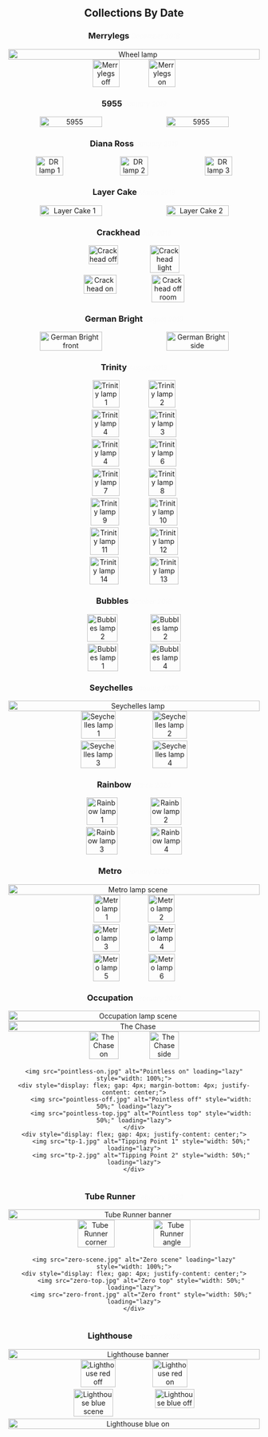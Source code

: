 <div style="margin-top: 2em; text-align: center;">

## Collections By Date

### Merrylegs <span style="color: #fafafa55; font-size: 0.8em; font-weight: 400; font-style: italic;"> December 2018</span>

<div style="display: flex; flex-direction: column; align-items: center; margin-bottom: 1em;">
    <img src="merrylegs-main.jpg" alt="Wheel lamp" loading="lazy" style="width: 100%;">
    <div style="display: flex; gap: 4px; justify-content: center;">
        <img src="merrylegs-off.jpg" alt="Merrylegs off" style="width: 50%;" loading="lazy">
        <img src="merrylegs-dark-on.jpg" alt="Merrylegs on" style="width: 50%;" loading="lazy">
    </div>
</div>


### 5955 <span style="color: #fafafa55; font-size: 0.8em; font-weight: 400; font-style: italic;"> January 2019</span>

<div style="display: flex; gap: 4px; justify-content: center; margin-bottom: 1em;">
    <img src="5955-front.jpg" alt="5955" style="width: 50%;" loading="lazy">
    <img src="5955-side.jpg" alt="5955" style="width: 50%;" loading="lazy">
</div>

### Diana Ross <span style="color: #fafafa55; font-size: 0.8em; font-weight: 400; font-style: italic;"> January 2019</span>

<div style="display: flex; gap: 4px; justify-content: center; margin-bottom: 1em;">
    <img src="dr-side.jpg" alt="DR lamp 1" style="width: 33.33%;" loading="lazy">
    <img src="dr-top.jpg" alt="DR lamp 2" style="width: 33.33%;" loading="lazy">
    <img src="dr-angel.jpg" alt="DR lamp 3" style="width: 33.33%;" loading="lazy">
</div>

### Layer Cake <span style="color: #fafafa55; font-size: 0.8em; font-weight: 400; font-style: italic;"> March 2019</span>

<div style="display: flex; gap: 4px; justify-content: center; margin-bottom: 1em;">
    <img src="lc-1.jpg" alt="Layer Cake 1" style="width: 50%;" loading="lazy">
    <img src="lc-2.jpg" alt="Layer Cake 2" style="width: 50%;" loading="lazy">
</div>

### Crackhead <span style="color: #fafafa55; font-size: 0.8em; font-weight: 400; font-style: italic;"> July 2019</span>

<div style="display: flex; flex-direction: column; align-items: center; margin-bottom: 1em;">
    <div style="display: flex; gap: 4px; margin-bottom: 4px; justify-content: center;">
        <img src="ch-off-solo.jpg" alt="Crackhead off" style="width: 50%;" loading="lazy">
        <img src="ch-light-solo.jpg" alt="Crackhead light" style="width: 50%;" loading="lazy">
    </div>
    <div style="display: flex; gap: 4px; justify-content: center;">
        <img src="ch-on-room.jpg" alt="Crackhead on" style="width: 50%;" loading="lazy">
        <img src="ch-off-room.jpg" alt="Crackhead off room" style="width: 50%;" loading="lazy">
    </div>
</div>

### German Bright <span style="color: #fafafa55; font-size: 0.8em; font-weight: 400; font-style: italic;"> August 2019</span>

<div style="display: flex; gap: 4px; justify-content: center; margin-bottom: 1em;">
    <img src="gb-front.jpg" alt="German Bright front" style="width: 50%;" loading="lazy">
    <img src="gb-side.jpg" alt="German Bright side" style="width: 50%;" loading="lazy">
</div>

### Trinity <span style="color: #fafafa55; font-size: 0.8em; font-weight: 400; font-style: italic;"> August 2019</span>

<div style="display: flex; flex-direction: column; align-items: center; margin-bottom: 1em;">
    <div style="display: flex; gap: 4px; margin-bottom: 4px; justify-content: center;">
        <img src="trinity-bottom.jpg" alt="Trinity lamp 1" style="width: 50%;" loading="lazy">
        <img src="trinity-top.jpg" alt="Trinity lamp 2" style="width: 50%;" loading="lazy">
    </div>
    <div style="display: flex; gap: 4px; margin-bottom: 4px; justify-content: center;">
        <img src="trinity-angel-off.jpg" alt="Trinity lamp 4" style="width: 50%;" loading="lazy">
        <img src="trinity-off.jpg" alt="Trinity lamp 3" style="width: 50%;" loading="lazy">
    </div>
    <div style="display: flex; gap: 4px; margin-bottom: 4px; justify-content: center;">
        <img src="trinity-bottom-on.jpg" alt="Trinity lamp 4" style="width: 50%;" loading="lazy">
        <img src="trinity-on.jpg" alt="Trinity lamp 6" style="width: 50%;" loading="lazy">
    </div>
    <div style="display: flex; gap: 4px; margin-bottom: 4px; justify-content: center;">
        <img src="rv-off.jpg" alt="Trinity lamp 7" style="width: 50%;" loading="lazy">
        <img src="rv-on.jpg" alt="Trinity lamp 8" style="width: 50%;" loading="lazy">
    </div>
    <div style="display: flex; gap: 4px; margin-bottom: 4px; justify-content: center;">
        <img src="sputnik-on.jpg" alt="Trinity lamp 9" style="width: 50%;" loading="lazy">
        <img src="sputnik-off.jpg" alt="Trinity lamp 10" style="width: 50%;" loading="lazy">
    </div>
    <div style="display: flex; gap: 4px; margin-bottom: 4px; justify-content: center;">
        <img src="jf-off.jpg" alt="Trinity lamp 11" style="width: 50%;" loading="lazy">
        <img src="jf-on.jpg" alt="Trinity lamp 12" style="width: 50%;" loading="lazy">
    </div>
    <div style="display: flex; gap: 4px; justify-content: center;">
        <img src="a1-top.jpg" alt="Trinity lamp 14" style="width: 50%;" loading="lazy">
        <img src="a1-front.jpg" alt="Trinity lamp 13" style="width: 50%;" loading="lazy">
    </div>
</div>

### Bubbles <span style="color: #fafafa55; font-size: 0.8em; font-weight: 400; font-style: italic;"> October 2019</span>

<div style="display: flex; flex-direction: column; align-items: center; margin-bottom: 1em;">
    <div style="display: flex; gap: 4px; margin-bottom: 4px; justify-content: center;">
        <img src="bubbles-side.jpg" alt="Bubbles lamp 2" style="width: 50%;" loading="lazy">
        <img src="bubbles-back.jpg" alt="Bubbles lamp 2" style="width: 50%;" loading="lazy">
    </div>
    <div style="display: flex; gap: 4px; justify-content: center;">
        <img src="bubbles-front.jpg" alt="Bubbles lamp 1" style="width: 50%;" loading="lazy">
        <img src="bubbles-front-side.jpg" alt="Bubbles lamp 4" style="width: 50%;" loading="lazy">
    </div>
</div>

### Seychelles <span style="color: #fafafa55; font-size: 0.8em; font-weight: 400; font-style: italic;"> January 2020</span>

<div style="display: flex; flex-direction: column; align-items: center; margin-bottom: 1em;">
    <img src="sey-front.jpg" alt="Seychelles lamp" loading="lazy" style="width: 100%;">
    <div style="display: flex; gap: 4px; margin-bottom: 4px; justify-content: center;">
        <img src="sey-side-off.jpg" alt="Seychelles lamp 1" style="width: 50%;" loading="lazy">
        <img src="sey-side-on.jpg" alt="Seychelles lamp 2" style="width: 50%;" loading="lazy">
    </div>
    <div style="display: flex; gap: 4px; justify-content: center;">
        <img src="sey-side-on-2.jpg" alt="Seychelles lamp 3" style="width: 50%;" loading="lazy">
        <img src="sey-front-off.jpg" alt="Seychelles lamp 4" style="width: 50%;" loading="lazy">
    </div>
</div>

### Rainbow <span style="color: #fafafa55; font-size: 0.8em; font-weight: 400; font-style: italic;"> March 2020</span>

<div style="display: flex; flex-direction: column; align-items: center; margin-bottom: 1em;">
    <div style="display: flex; gap: 4px; margin-bottom: 4px; justify-content: center;">
        <img src="rainbow-off.jpg" alt="Rainbow lamp 1" style="width: 50%;" loading="lazy">
        <img src="rainbow-corner.jpg" alt="Rainbow lamp 2" style="width: 50%;" loading="lazy">
    </div>
    <div style="display: flex; gap: 4px; justify-content: center;">
        <img src="rainbow-front-on.jpg" alt="Rainbow lamp 3" style="width: 50%;" loading="lazy">
        <img src="rainbow-side-off.jpg" alt="Rainbow lamp 4" style="width: 50%;" loading="lazy">
    </div>
</div>

### Metro <span style="color: #fafafa55; font-size: 0.8em; font-weight: 400; font-style: italic;"> February 2020</span>

<div style="display: flex; flex-direction: column; align-items: center; margin-bottom: 1em;">
    <img src="metro-banner.jpg" alt="Metro lamp scene" loading="lazy" style="width: 100%;">
    <div style="display: flex; gap: 4px; margin-bottom: 4px; justify-content: center;">
        <img src="metro-off.jpg" alt="Metro lamp 1" style="width: 50%;" loading="lazy">
        <img src="marina-on.jpg" alt="Metro lamp 2" style="width: 50%;" loading="lazy">
    </div>
    <div style="display: flex; gap: 4px; margin-bottom: 4px; justify-content: center;">
        <img src="metro-marina-on.jpg" alt="Metro lamp 3" style="width: 50%;" loading="lazy">
        <img src="marina-off.jpg" alt="Metro lamp 4" style="width: 50%;" loading="lazy">
    </div>
    <div style="display: flex; gap: 4px; justify-content: center;">
        <img src="metro-on-scene.jpg" alt="Metro lamp 5" style="width: 50%;" loading="lazy">
        <img src="marina-on-scene.jpg" alt="Metro lamp 6" style="width: 50%;" loading="lazy">
    </div>
</div>

### Occupation <span style="color: #fafafa55; font-size: 0.8em; font-weight: 400; font-style: italic;"> February 2020</span>

<div style="display: flex; flex-direction: column; align-items: center; margin-bottom: 1em;">
    <img src="occupation-banner.jpg" alt="Occupation lamp scene" loading="lazy" style="width: 100%;">
    <img src="the-chase.jpg" alt="The Chase" loading="lazy" style="width: 100%;">
    <div style="display: flex; gap: 4px; margin-bottom: 4px; justify-content: center;">
        <img src="the-chase-on.jpg" alt="The Chase on" style="width: 50%;" loading="lazy">
        <img src="the-chase-side.jpg" alt="The Chase side" style="width: 50%;" loading="lazy">
    </div>

    <img src="pointless-on.jpg" alt="Pointless on" loading="lazy" style="width: 100%;">
    <div style="display: flex; gap: 4px; margin-bottom: 4px; justify-content: center;">
        <img src="pointless-off.jpg" alt="Pointless off" style="width: 50%;" loading="lazy">
        <img src="pointless-top.jpg" alt="Pointless top" style="width: 50%;" loading="lazy">
    </div>
    <div style="display: flex; gap: 4px; justify-content: center;">
        <img src="tp-1.jpg" alt="Tipping Point 1" style="width: 50%;" loading="lazy">
        <img src="tp-2.jpg" alt="Tipping Point 2" style="width: 50%;" loading="lazy">
    </div>
</div>

### Tube Runner <span style="color: #fafafa55; font-size: 0.8em; font-weight: 400; font-style: italic;"> February 2020</span>

<div style="display: flex; flex-direction: column; align-items: center; margin-bottom: 1em;">
    <img src="tr-banner1.jpg" alt="Tube Runner banner" loading="lazy" style="width: 100%;">
    <div style="display: flex; gap: 4px; margin-bottom: 4px; justify-content: center;">
        <img src="tr-corner.jpg" alt="Tube Runner corner" style="width: 50%;" loading="lazy">
        <img src="tr-angel.jpg" alt="Tube Runner angle" style="width: 50%;" loading="lazy">
    </div>

    <img src="zero-scene.jpg" alt="Zero scene" loading="lazy" style="width: 100%;">
    <div style="display: flex; gap: 4px; justify-content: center;">
        <img src="zero-top.jpg" alt="Zero top" style="width: 50%;" loading="lazy">
        <img src="zero-front.jpg" alt="Zero front" style="width: 50%;" loading="lazy">
    </div>
</div>

### Lighthouse <span style="color: #fafafa55; font-size: 0.8em; font-weight: 400; font-style: italic;"> February 2020</span>

<div style="display: flex; flex-direction: column; align-items: center; margin-bottom: 1em;">
    <img src="lighthouse-banner.jpg" alt="Lighthouse banner" loading="lazy" style="width: 100%;">
    <div style="display: flex; gap: 4px; margin-bottom: 4px; justify-content: center;">
        <img src="lighthouse-red-off.jpg" alt="Lighthouse red off" style="width: 50%;" loading="lazy">
        <img src="lighthouse-red-on.jpg" alt="Lighthouse red on" style="width: 50%;" loading="lazy">
    </div>
    <div style="display: flex; gap: 4px; margin-bottom: 4px; justify-content: center;">
        <img src="lighthouse-beach-sq.jpg" alt="Lighthouse blue scene" style="width: 50%;" loading="lazy">
        <img src="lighthouse-blue-off.jpg" alt="Lighthouse blue off" style="width: 50%;" loading="lazy">
    </div>
    <img src="lighthouse-blue-on.jpg" alt="Lighthouse blue on" style="width: 100%;" loading="lazy">
</div>
